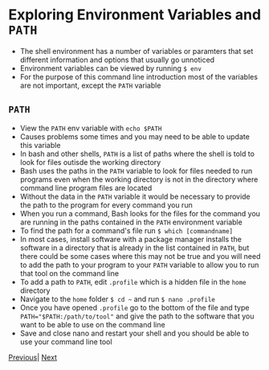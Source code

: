 # Exploring Environment Variables and `PATH`

* The shell environment has a number of variables or paramters that set different information and options that usually go unnoticed
* Environment variables can be viewed by running `$ env`
* For the purpose of this command line introduction most of the variables are not important, except the `PATH` variable

## `PATH`

* View the `PATH` env variable with `echo $PATH`
* Causes problems some times and you may need to be able to update this variable
* In bash and other shells, `PATH` is a list of paths where the shell is told to look for files outisde the working directory
* Bash uses the paths in the `PATH` variable to look for files needed to run programs even when the working directory is not in the directory where command line program files are located
* Without the data in the `PATH` variable it would be necessary to provide the path to the program for every command you run
* When you run a command, Bash looks for the files for the command you are running in the paths contained in the `PATH` environment variable
* To find the path for a command's file run `$ which [commandname]`
* In most cases, install software with a package manager installs the software in a directory that is already in the list contained in `PATH`, but there could be some cases where this may not be true and you will need to add the path to your program to your `PATH` variable to allow you to run that tool on the command line
* To add a path to `PATH`, edit `.profile` which is a hidden file in the `home` directory
* Navigate to the `home` folder `$ cd ~` and run `$ nano .profile`
* Once you have opened `.profile` go to the bottom of the file and type
`PATH="$PATH:/path/to/tool"` and give the path to the software that you want to be able to use on the command line
* Save and close nano and restart your shell and you should be able to use your command line tool

[Previous](output_redirection.md)| [Next](links.md)

